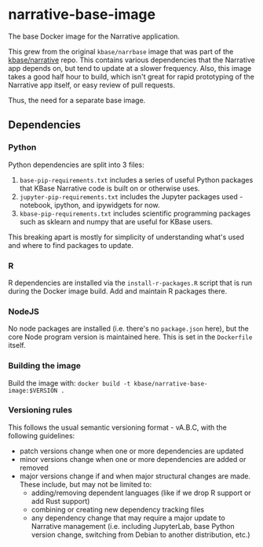 # narrative-base-image
The base Docker image for the Narrative application.

This grew from the original `kbase/narrbase` image that was part of the [kbase/narrative](https://github.com/kbase/narrative) repo. This contains various dependencies that the Narrative app depends on, but tend to update at a slower frequency. Also, this image takes a good half hour to build, which isn't great for rapid prototyping of the Narrative app itself, or easy review of pull requests.

Thus, the need for a separate base image.

## Dependencies
### Python
Python dependencies are split into 3 files:
1. `base-pip-requirements.txt` includes a series of useful Python packages that KBase Narrative code is built on or otherwise uses.
2. `jupyter-pip-requirements.txt` includes the Jupyter packages used - notebook, ipython, and ipywidgets for now. 
3. `kbase-pip-requirements.txt` includes scientific programming packages such as sklearn and numpy that are useful for KBase users.

This breaking apart is mostly for simplicity of understanding what's used and where to find packages to update.

### R
R dependencies are installed via the `install-r-packages.R` script that is run during the Docker image build. Add and maintain R packages there.

### NodeJS
No node packages are installed (i.e. there's no `package.json` here), but the core Node program version is maintained here. This is set in the `Dockerfile` itself.

### Building the image
Build the image with:
`docker build -t kbase/narrative-base-image:$VERSION .`

### Versioning rules
This follows the usual semantic versioning format - vA.B.C, with the following guidelines:
* patch versions change when one or more dependencies are updated
* minor versions change when one or more dependencies are added or removed
* major versions change if and when major structural changes are made. These include, but may not be limited to:
    * adding/removing dependent languages (like if we drop R support or add Rust support)
    * combining or creating new dependency tracking files
    * any dependency change that may require a major update to Narrative management (i.e. including JupyterLab, base Python version change, switching from Debian to another distribution, etc.)
